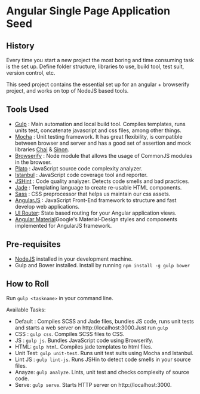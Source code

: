 Angular Single Page Application Seed
====================================

History
-------

Every time you start a new project the most boring and time consuming task is the set up. Define folder
structure, libraries to use, build tool, test suit, version control, etc.

This seed project contains the essential set up for an angular + browserify project, and works on top of NodeJS based tools.

Tools Used
----------

+ [Gulp](http://gulpjs.com/) : Main automation and local build tool. Compiles templates, runs units test, concatenate javascript and css files, among other things.
+ [Mocha](http://mochajs.org/) : Unit testing framework. It has great flexibility, is compatible between browser and server and has a good set of assertion and mock libraries [Chai](http://chaijs.com/) & [Sinon](http://sinonjs.org/).
+ [Browserify](http://browserify.org/) : Node module that allows the usage of CommonJS modules in the browser.
+ [Plato](https://github.com/es-analysis/plato) : JavaScript source code complexity analyzer.
+ [Istanbul](http://gotwarlost.github.io/istanbul/) : JavaScript code coverage tool and reporter.
+ [JSHint](http://jshint.com/) : Code quality analyzer. Detects code smells and bad practices.
+ [Jade](http://jade-lang.com/) : Templating language to create re-usable HTML components.
+ [Sass](http://sass-lang.com/) : CSS preprocessor that helps us maintain our css assets.
+ [AngularJS](https://angularjs.org/) : JavaScript Front-End framework to structure and fast develop web applications.
+ [UI Router](http://angular-ui.github.io/ui-router/): State based routing for your Angular application views.
+ [Angular Material](https://material.angularjs.org)Google's Material-Design styles and components implemented for AngularJS framework.


Pre-requisites
--------------
+ [NodeJS](http://nodejs.org/) installed in your development machine.
+ Gulp and Bower installed. Install by running `npm install -g gulp bower`

How to Roll
-----------
Run `gulp <taskname>` in your command line.

Available Tasks:
* Default : Compiles SCSS and Jade files, bundles JS code, runs unit tests and starts a web server on http://localhost:3000.Just run `gulp`
* CSS : `gulp css`. Compiles SCSS files to CSS.
* JS : `gulp js`. Bundles JavaScript code using Browserify.
* HTML: `gulp html`. Compiles jade templates to html files.
* Unit Test: `gulp unit-test`. Runs unit test suits using Mocha and Istanbul.
* Lint JS : `gulp lint-js`. Runs JSHin to detect code smells in your source files.
* Anayze: `gulp analyze`. Lints, unit test and checks complexity of source code.
* Serve: `gulp serve`. Starts HTTP server on http://localhost:3000.

